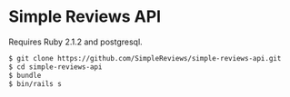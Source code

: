# Simple Reviews API

Requires Ruby 2.1.2 and postgresql.

```bash
$ git clone https://github.com/SimpleReviews/simple-reviews-api.git
$ cd simple-reviews-api
$ bundle
$ bin/rails s
```
